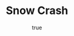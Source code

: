 ---
title: "Snow Crash"
bookCover: "/assets/book-covers/snow-crash.jpg"
slug: "snow-crash"
bookAuthor: "Neal Stephenson"
rating: 10
done: false
tags: []
detailedNotes: false
amazonLink: ""
author:
  name: Rico Trebeljahr
  picture: "/assets/blog/profile.jpeg"
---